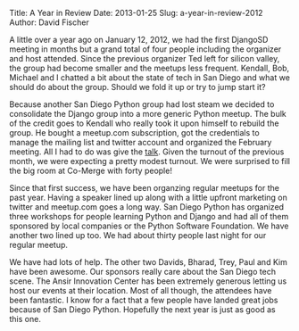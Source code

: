 Title: A Year in Review
Date: 2013-01-25
Slug: a-year-in-review-2012
Author: David Fischer


A little over a year ago on January 12, 2012, we had the first DjangoSD meeting
in months but a grand total of four people including the organizer and host
attended. Since the previous organizer Ted left for silicon valley, the group
had become smaller and the meetups less frequent. Kendall, Bob, Michael and I
chatted a bit about the state of tech in San Diego and what we should do about
the group. Should we fold it up or try to jump start it?

Because another San Diego Python group had lost steam we decided to consolidate
the Django group into a more generic Python meetup. The bulk of the credit goes
to Kendall who really took it upon himself to rebuild the group. He bought a
meetup.com subscription, got the credentials to manage the mailing list and
twitter account and organized the February meeting. All I had to do was give the
<a href="https://github.com/davidfischer/Securing-Your-Django-Site-Presentation">talk</a>.
Given the turnout of the previous month, we were expecting a pretty
modest turnout. We were surprised to fill the big room at Co-Merge with forty
people!

Since that first success, we have been organzing regular meetups for the past
year. Having a speaker lined up along with a little upfront marketing on twitter
and meetup.com goes a long way. San Diego Python has organized three workshops
for people learning Python and Django and had all of them sponsored by local
companies or the Python Software Foundation. We have another two lined up too.
We had about thirty people last night for our regular meetup.

We have had lots of help. The other two Davids, Bharad, Trey, Paul and Kim have
been awesome. Our sponsors really care about the San Diego tech scene. The Ansir
Innovation Center has been extremely generous letting us host our events at
their location. Most of all though, the attendees have been fantastic. I know
for a fact that a few people have landed great jobs because of San Diego Python.
Hopefully the next year is just as good as this one.
